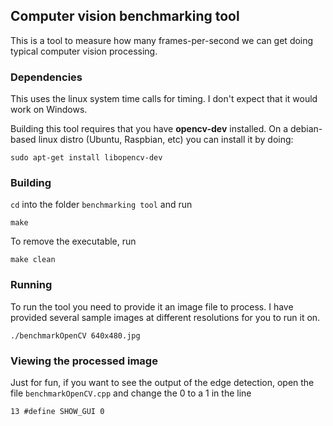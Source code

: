 ## Computer vision benchmarking tool
This is a tool to measure how many frames-per-second we can get doing typical computer vision processing.

### Dependencies
This uses the linux system time calls for timing. I don't expect that it would work on Windows.

Building this tool requires that you have **opencv-dev** installed. On a debian-based linux distro (Ubuntu, Raspbian, etc) you can install it by doing:

    sudo apt-get install libopencv-dev

### Building

`cd` into the folder `benchmarking tool` and run

    make

To remove the executable, run

    make clean


### Running
To run the tool you need to provide it an image file to process. I have provided several sample images at different resolutions for you to run it on.

    ./benchmarkOpenCV 640x480.jpg

### Viewing the processed image

Just for fun, if you want to see the output of the edge detection, open the file `benchmarkOpenCV.cpp` and change the 0 to a 1 in the line

    13 #define SHOW_GUI 0
